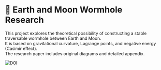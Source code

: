 # 🌌 Earth and Moon Wormhole Research

This project explores the theoretical possibility of constructing a stable traversable wormhole between Earth and Moon.  
It is based on gravitational curvature, Lagrange points, and negative energy (Casimir effect).  
The research paper includes original diagrams and detailed appendix.

[![DOI](https://zenodo.org/badge/DOI/10.5281/zenodo.16541337.svg)](https://doi.org/10.5281/zenodo.16541337)
